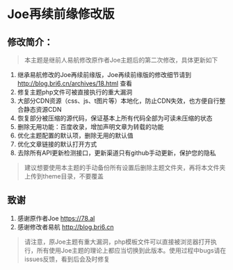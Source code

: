 # Joe再续前缘修改版

## 修改简介：
> 本主题是继前人易航修改原作者Joe主题后的第二次修改，具体更新如下
1. 继承易航修改的Joe再续前缘版，Joe再续前缘版的修改细节请到 http://blog.bri6.cn/archives/18.html 查看
2. 修复主题php文件可被直接执行的重大漏洞
3. 大部分CDN资源（css、js、t图片等）本地化，防止CDN失效，也方便自行整合静态资源CDN
4. 恢复部分被压缩的源代码，保证基本上所有代码全部为可读未压缩的状态
5. 删除无用功能：百度收录，增加声明文章为转载的功能
6. 优化主题配置的默认项，删除无用的默认值
7. 优化文章链接的默认打开方式
8. 去除所有API更新检测接口，更新渠道只有github手动更新，保护您的隐私
> 建议想要使用本主题的手动备份所有设置后删除主题文件夹，再将本文件夹上传到theme目录，不要覆盖


## 致谢
1. 感谢原作者Joe https://78.al
2. 感谢修改者易航 http://blog.bri6.cn

> 请注意，原Joe主题有重大漏洞，php模板文件可以直接被浏览器打开执行，所有使用Joe主题的理论上都应当切换到此版本。使用过程中bugs请在issues反馈，看到后会及时修复